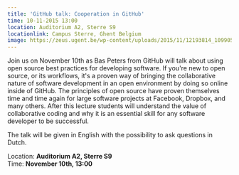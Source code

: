 ```yaml
---
title: 'GitHub talk: Cooperation in GitHub'
time: 10-11-2015 13:00
location: Auditorium A2, Sterre S9
locationlink: Campus Sterre, Ghent Belgium
image: https://zeus.ugent.be/wp-content/uploads/2015/11/12193814_1099050723439300_5508465790436950447_n-300x151.jpg
---
```


Join us on November 10th as Bas Peters from GitHub will talk about using open source best practices for developing software. If you're new to open source, or its workflows, it's a proven way of bringing the collaborative nature of software development in an open environment by doing so online inside of GitHub. The principles of open source have proven themselves time and time again for large software projects at Facebook, Dropbox, and many others. After this lecture students will understand the value of collaborative coding and why it is an essential skill for any software developer to be successful.

The talk will be given in English with the possibility to ask questions in Dutch.

Location: **Auditorium A2, Sterre S9**  
Time: **November 10th, 13:00**
